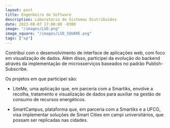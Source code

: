 ```yaml
---
layout: post
title: Engenheiro de Software
description: Laboratório de Sistemas Distribuídos
date: 2023-08-07 17:00:00 -0300
image: "/images/LSD.png"
image_square: "/images/LSD_SQUARE.png"
tags: ["xp"]
---
```


Contribuí com o desenvolvimento de interface de aplicações web, com foco em visualização de dados. Além disso, participei da evolução do backend através da implementação de microsserviços baseados no padrão Publish-Subscribe.

Os projetos em que participei são:

- LiteMe, uma aplicação que, em parceria com a Smartiks, envolve a recolha, tratamento e visualização de dados para auxiliar na gestão de consumo de recursos energéticos.

- SmartCampus, plataforma que, em parceria com a Smartiks e a UFCG, visa implementar soluções de Smart Cities em campi universitários, que possam ser replicadas nas cidades.
